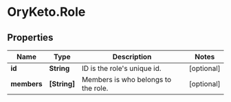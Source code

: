 # OryKeto.Role

## Properties
Name | Type | Description | Notes
------------ | ------------- | ------------- | -------------
**id** | **String** | ID is the role&#39;s unique id. | [optional] 
**members** | **[String]** | Members is who belongs to the role. | [optional] 


